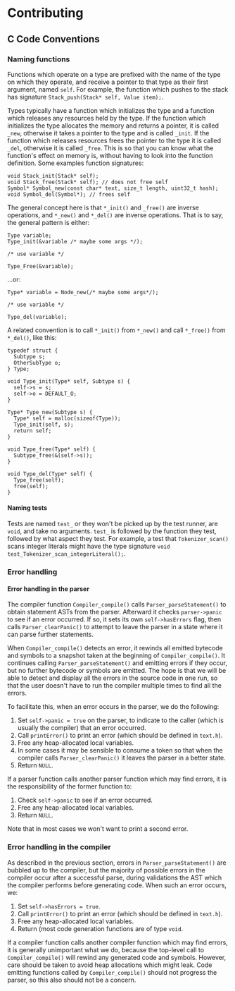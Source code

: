 # Contributing

## C Code Conventions

### Naming functions

Functions which operate on a type are prefixed with the name of the type on
which they operate, and receive a pointer to that type as their first
argument, named `self`. For example, the function which pushes to the
stack has signature `Stack_push(Stack* self, Value item);`.

Types typically have a function which initializes the type and a function
which releases any resources held by the type. If the function which
initializes the type allocates the memory and returns a pointer, it is
called `_new`, otherwise it takes a pointer to the type and is called `_init`.
If the function which releases resources frees the pointer to the type it
is called `_del`, otherwise it is called `_free`. This is so that you can
know what the function's effect on memory is, without having to look into
the function definition. Some examples function signatures:

```
void Stack_init(Stack* self);
void Stack_free(Stack* self); // does not free self
Symbol* Symbol_new(const char* text, size_t length, uint32_t hash);
void Symbol_del(Symbol*); // frees self
```

The general concept here is that `*_init()` and `_free()` are inverse
operations, and `*_new()` and `*_del()` are inverse operations. That is to
say, the general pattern is either:

```
Type variable;
Type_init(&variable /* maybe some args */);

/* use variable */

Type_Free(&variable);
```

...or:

```
Type* variable = Node_new(/* maybe some args*/);

/* use variable */

Type_del(variable);
```

A related convention is to call `*_init()` from `*_new()` and call `*_free()`
from `*_del()`, like this:

```
typedef struct {
  Subtype s;
  OtherSubType o;
} Type;

void Type_init(Type* self, Subtype s) {
  self->s = s;
  self->o = DEFAULT_O;
}

Type* Type_new(Subtype s) {
  Type* self = malloc(sizeof(Type));
  Type_init(self, s);
  return self;
}

void Type_free(Type* self) {
  Subtype_free(&(self->s));
}

void Type_del(Type* self) {
  Type_free(self);
  free(self);
}
```

#### Naming tests

Tests are named `test_` or they won't be picked up by the test runner,
are `void`, and take no arguments. `test_` is followed by the function they
test, followed by what aspect they test. For example, a test that
`Tokenizer_scan()` scans integer literals might have the type signature
`void test_Tokenizer_scan_integerLiteral();`.

### Error handling
#### Error handling in the parser

The compiler function `Compiler_compile()` calls `Parser_parseStatement()`
to obtain statement ASTs from the parser. Afterward it checks `parser->panic`
to see if an error occurred. If so, it sets its own `self->hasErrors` flag,
then calls `Parser_clearPanic()` to attempt to leave the parser in a state
where it can parse further statements.

When `Compiler_compile()` detects an error, it rewinds all emitted bytecode
and symbols to a snapshot taken at the beginning of `Compiler_compile()`.
It continues calling `Parser_parseStatement()` and emitting errors if they
occur, but no further bytecode or symbols are emitted. The hope is that we
will be able to detect and display all the errors in the source code in one
run, so that the user doesn't have to run the compiler multiple times to find
all the errors.

To facilitate this, when an error occurs in the parser, we do the following:

1. Set `self->panic = true` on the parser, to indicate to the caller
   (which is usually the compiler) that an error occurred.
2. Call `printError()` to print an error (which should be defined in
   `text.h`).
3. Free any heap-allocated local variables.
4. In some cases it may be sensible to consume a token so that when the
   compiler calls `Parser_clearPanic()` it leaves the parser in a better
   state.
5. Return `NULL`.

If a parser function calls another parser function which may find errors,
it is the responsibility of the former function to:

1. Check `self->panic` to see if an error occurred.
2. Free any heap-allocated local variables.
3. Return `NULL`.

Note that in most cases we won't want to print a second error.

### Error handling in the compiler
As described in the previous section, errors in `Parser_parseStatement()`
are bubbled up to the compiler, but the majority of possible errors in the
compiler occur after a successful parse, during validations the AST which
the compiler performs before generating code. When such an error occurs, we:

1. Set `self->hasErrors = true`.
2. Call `printError()` to print an error (which should be defined in
   `text.h`).
3. Free any heap-allocated local variables.
4. Return (most code generation functions are of type `void`.

If a compiler function calls another compiler function which may find errors,
it is generally unimportant what we do, because the top-level call to
`Compiler_compile()` will rewind any generated code and symbols. However,
care should be taken to avoid heap allocations which might leak. Code
emitting functions called by `Compiler_compile()` should not progress the
parser, so this also should not be a concern.
